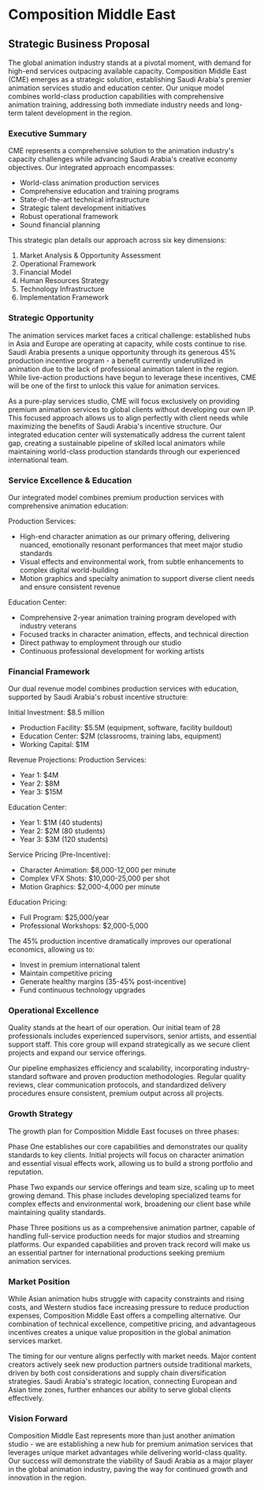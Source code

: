 # Composition Middle East
## Strategic Business Proposal

The global animation industry stands at a pivotal moment, with demand for high-end services outpacing available capacity. Composition Middle East (CME) emerges as a strategic solution, establishing Saudi Arabia's premier animation services studio and education center. Our unique model combines world-class production capabilities with comprehensive animation training, addressing both immediate industry needs and long-term talent development in the region.

### Executive Summary

CME represents a comprehensive solution to the animation industry's capacity challenges while advancing Saudi Arabia's creative economy objectives. Our integrated approach encompasses:

- World-class animation production services
- Comprehensive education and training programs
- State-of-the-art technical infrastructure
- Strategic talent development initiatives
- Robust operational framework
- Sound financial planning

This strategic plan details our approach across six key dimensions:
1. Market Analysis & Opportunity Assessment
2. Operational Framework
3. Financial Model
4. Human Resources Strategy  
5. Technology Infrastructure
6. Implementation Framework

### Strategic Opportunity

The animation services market faces a critical challenge: established hubs in Asia and Europe are operating at capacity, while costs continue to rise. Saudi Arabia presents a unique opportunity through its generous 45% production incentive program - a benefit currently underutilized in animation due to the lack of professional animation talent in the region. While live-action productions have begun to leverage these incentives, CME will be one of the first to unlock this value for animation services.

As a pure-play services studio, CME will focus exclusively on providing premium animation services to global clients without developing our own IP. This focused approach allows us to align perfectly with client needs while maximizing the benefits of Saudi Arabia's incentive structure. Our integrated education center will systematically address the current talent gap, creating a sustainable pipeline of skilled local animators while maintaining world-class production standards through our experienced international team.

### Service Excellence & Education

Our integrated model combines premium production services with comprehensive animation education:

Production Services:
- High-end character animation as our primary offering, delivering nuanced, emotionally resonant performances that meet major studio standards
- Visual effects and environmental work, from subtle enhancements to complex digital world-building
- Motion graphics and specialty animation to support diverse client needs and ensure consistent revenue

Education Center:
- Comprehensive 2-year animation training program developed with industry veterans
- Focused tracks in character animation, effects, and technical direction
- Direct pathway to employment through our studio
- Continuous professional development for working artists

### Financial Framework

Our dual revenue model combines production services with education, supported by Saudi Arabia's robust incentive structure:

Initial Investment: $8.5 million
- Production Facility: $5.5M (equipment, software, facility buildout)
- Education Center: $2M (classrooms, training labs, equipment)
- Working Capital: $1M

Revenue Projections:
Production Services:
- Year 1: $4M
- Year 2: $8M
- Year 3: $15M

Education Center:
- Year 1: $1M (40 students)
- Year 2: $2M (80 students)
- Year 3: $3M (120 students)

Service Pricing (Pre-Incentive):
- Character Animation: $8,000-12,000 per minute
- Complex VFX Shots: $10,000-25,000 per shot
- Motion Graphics: $2,000-4,000 per minute

Education Pricing:
- Full Program: $25,000/year
- Professional Workshops: $2,000-5,000

The 45% production incentive dramatically improves our operational economics, allowing us to:
- Invest in premium international talent
- Maintain competitive pricing
- Generate healthy margins (35-45% post-incentive)
- Fund continuous technology upgrades

### Operational Excellence

Quality stands at the heart of our operation. Our initial team of 28 professionals includes experienced supervisors, senior artists, and essential support staff. This core group will expand strategically as we secure client projects and expand our service offerings.

Our pipeline emphasizes efficiency and scalability, incorporating industry-standard software and proven production methodologies. Regular quality reviews, clear communication protocols, and standardized delivery procedures ensure consistent, premium output across all projects.

### Growth Strategy

The growth plan for Composition Middle East focuses on three phases:

Phase One establishes our core capabilities and demonstrates our quality standards to key clients. Initial projects will focus on character animation and essential visual effects work, allowing us to build a strong portfolio and reputation.

Phase Two expands our service offerings and team size, scaling up to meet growing demand. This phase includes developing specialized teams for complex effects and environmental work, broadening our client base while maintaining quality standards.

Phase Three positions us as a comprehensive animation partner, capable of handling full-service production needs for major studios and streaming platforms. Our expanded capabilities and proven track record will make us an essential partner for international productions seeking premium animation services.

### Market Position

While Asian animation hubs struggle with capacity constraints and rising costs, and Western studios face increasing pressure to reduce production expenses, Composition Middle East offers a compelling alternative. Our combination of technical excellence, competitive pricing, and advantageous incentives creates a unique value proposition in the global animation services market.

The timing for our venture aligns perfectly with market needs. Major content creators actively seek new production partners outside traditional markets, driven by both cost considerations and supply chain diversification strategies. Saudi Arabia's strategic location, connecting European and Asian time zones, further enhances our ability to serve global clients effectively.

### Vision Forward

Composition Middle East represents more than just another animation studio - we are establishing a new hub for premium animation services that leverages unique market advantages while delivering world-class quality. Our success will demonstrate the viability of Saudi Arabia as a major player in the global animation industry, paving the way for continued growth and innovation in the region.
